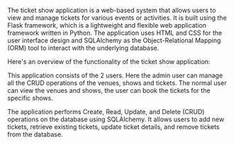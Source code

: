 The ticket show application is a web-based system that allows users to view and manage tickets for various events or activities. It is built using the Flask framework, which is a lightweight and flexible web application framework written in Python. The application uses HTML and CSS for the user interface design and SQLAlchemy as the Object-Relational Mapping (ORM) tool to interact with the underlying database.

Here's an overview of the functionality of the ticket show application:

This application consists of the 2 users. Here the admin user can manage all the CRUD operations of the venues, shows and tickets. The normal user can view the venues and shows, the user can book the tickets for the specific shows.

The application performs Create, Read, Update, and Delete (CRUD) operations on the database using SQLAlchemy. It allows users to add new tickets, retrieve existing tickets, update ticket details, and remove tickets from the database.
